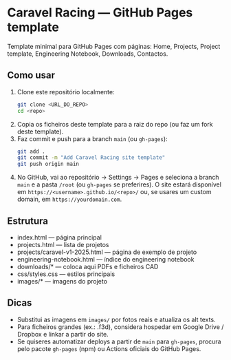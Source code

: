 
# Caravel Racing — GitHub Pages template

Template minimal para GitHub Pages com páginas: Home, Projects, Project template, Engineering Notebook, Downloads, Contactos.

## Como usar

1. Clone este repositório localmente:
   ```bash
   git clone <URL_DO_REPO>
   cd <repo>
   ```
2. Copia os ficheiros deste template para a raiz do repo (ou faz um fork deste template).
3. Faz commit e push para a branch `main` (ou `gh-pages`):
   ```bash
   git add .
   git commit -m "Add Caravel Racing site template"
   git push origin main
   ```
4. No GitHub, vai ao repositório → Settings → Pages e seleciona a branch `main` e a pasta `/root` (ou `gh-pages` se preferires).
   O site estará disponível em `https://<username>.github.io/<repo>/` ou, se usares um custom domain, em `https://yourdomain.com`.

## Estrutura
- index.html — página principal
- projects.html — lista de projetos
- projects/caravel-v1-2025.html — página de exemplo de projeto
- engineering-notebook.html — índice do engineering notebook
- downloads/* — coloca aqui PDFs e ficheiros CAD
- css/styles.css — estilos principais
- images/* — imagens do projeto

## Dicas
- Substitui as imagens em `images/` por fotos reais e atualiza os alt texts.
- Para ficheiros grandes (ex.: .f3d), considera hospedar em Google Drive / Dropbox e linkar a partir do site.
- Se quiseres automatizar deploys a partir de `main` para `gh-pages`, procura pelo pacote `gh-pages` (npm) ou Actions oficiais do GitHub Pages.

